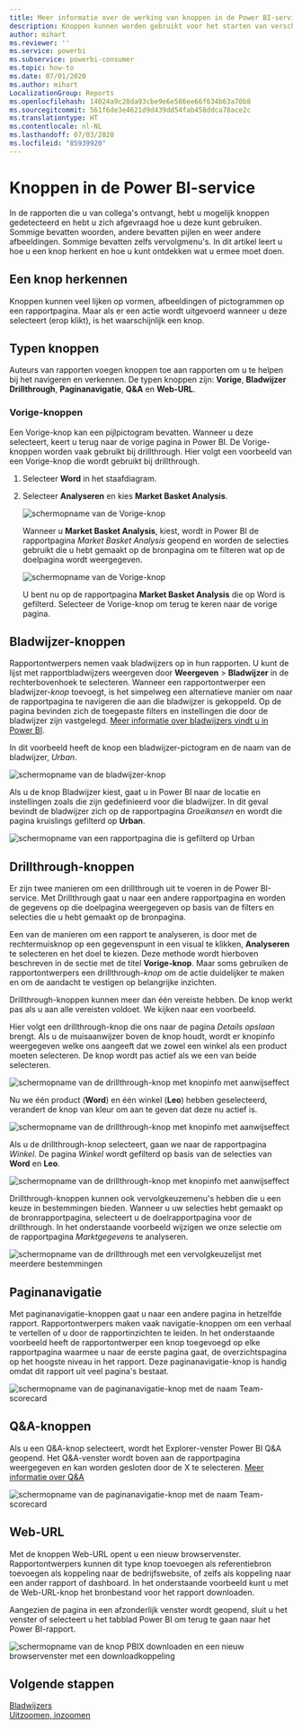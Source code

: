 ```yaml
---
title: Meer informatie over de werking van knoppen in de Power BI-service
description: Knoppen kunnen worden gebruikt voor het starten van verschillende acties, waaronder navigatie en drillthrough binnen een rapport, en drillthrough voor meerdere rapporten
author: mihart
ms.reviewer: ''
ms.service: powerbi
ms.subservice: powerbi-consumer
ms.topic: how-to
ms.date: 07/01/2020
ms.author: mihart
LocalizationGroup: Reports
ms.openlocfilehash: 14024a9c28da93cbe9e6e586ee66f634b63a70b8
ms.sourcegitcommit: 561f6de3e4621d9d439dd54fab458ddca78ace2c
ms.translationtype: HT
ms.contentlocale: nl-NL
ms.lasthandoff: 07/03/2020
ms.locfileid: "85939920"
---
```

# <a name="buttons-in-the-power-bi-service"></a>Knoppen in de Power BI-service
In de rapporten die u van collega's ontvangt, hebt u mogelijk knoppen gedetecteerd en hebt u zich afgevraagd hoe u deze kunt gebruiken. Sommige bevatten woorden, andere bevatten pijlen en weer andere afbeeldingen. Sommige bevatten zelfs vervolgmenu's. In dit artikel leert u hoe u een knop herkent en hoe u kunt ontdekken wat u ermee moet doen.

## <a name="how-to-recognize-a-button"></a>Een knop herkennen
Knoppen kunnen veel lijken op vormen, afbeeldingen of pictogrammen op een rapportpagina. Maar als er een actie wordt uitgevoerd wanneer u deze selecteert (erop klikt), is het waarschijnlijk een knop.

## <a name="types-of-buttons"></a>Typen knoppen
Auteurs van rapporten voegen knoppen toe aan rapporten om u te helpen bij het navigeren en verkennen. De typen knoppen zijn: **Vorige**, **Bladwijzer** **Drillthrough**, **Paginanavigatie**, **Q&A** en **Web-URL**. 

### <a name="back-buttons"></a>Vorige-knoppen 
Een Vorige-knop kan een pijlpictogram bevatten. Wanneer u deze selecteert, keert u terug naar de vorige pagina in Power BI.  De Vorige-knoppen worden vaak gebruikt bij drillthrough. Hier volgt een voorbeeld van een Vorige-knop die wordt gebruikt bij drillthrough.

1. Selecteer **Word** in het staafdiagram.
1. Selecteer **Analyseren** en kies **Market Basket Analysis**.

    ![schermopname van de Vorige-knop](media/end-user-buttons/power-bi-drillthrough.png)

    Wanneer u **Market Basket Analysis**, kiest, wordt in Power BI de rapportpagina *Market Basket Analysis* geopend en worden de selecties gebruikt die u hebt gemaakt op de bronpagina om te filteren wat op de doelpagina wordt weergegeven.

    ![schermopname van de Vorige-knop](media/end-user-buttons/power-bi-go-back.png)

    U bent nu op de rapportpagina **Market Basket Analysis** die op Word is gefilterd. Selecteer de Vorige-knop om terug te keren naar de vorige pagina. 

## <a name="bookmark-buttons"></a>Bladwijzer-knoppen
Rapportontwerpers nemen vaak bladwijzers op in hun rapporten. U kunt de lijst met rapportbladwijzers weergeven door **Weergeven** > **Bladwijzer** in de rechterbovenhoek te selecteren. Wanneer een rapportontwerper een bladwijzer-*knop* toevoegt, is het simpelweg een alternatieve manier om naar de rapportpagina te navigeren die aan die bladwijzer is gekoppeld. Op de pagina bevinden zich de toegepaste filters en instellingen die door de bladwijzer zijn vastgelegd. [Meer informatie over bladwijzers vindt u in Power BI](end-user-bookmarks.md). 

In dit voorbeeld heeft de knop een bladwijzer-pictogram en de naam van de bladwijzer, *Urban*. 

![schermopname van de bladwijzer-knop](media/end-user-buttons/power-bi-bookmark.png)

Als u de knop Bladwijzer kiest, gaat u in Power BI naar de locatie en instellingen zoals die zijn gedefinieerd voor die bladwijzer.  In dit geval bevindt de bladwijzer zich op de rapportpagina *Groeikansen* en wordt die pagina kruislings gefilterd op **Urban**.

![schermopname van een rapportpagina die is gefilterd op Urban](media/end-user-buttons/power-bi-urban.png)


## <a name="drillthrough-buttons"></a>Drillthrough-knoppen
Er zijn twee manieren om een drillthrough uit te voeren in de Power BI-service. Met Drillthrough gaat u naar een andere rapportpagina en worden de gegevens op die doelpagina weergegeven op basis van de filters en selecties die u hebt gemaakt op de bronpagina.

Een van de manieren om een rapport te analyseren, is door met de rechtermuisknop op een gegevenspunt in een visual te klikken, **Analyseren** te selecteren en het doel te kiezen. Deze methode wordt hierboven beschreven in de sectie met de titel **Vorige-knop**. Maar soms gebruiken de rapportontwerpers een drillthrough-*knop* om de actie duidelijker te maken en om de aandacht te vestigen op belangrijke inzichten.  

Drillthrough-knoppen kunnen meer dan één vereiste hebben. De knop werkt pas als u aan alle vereisten voldoet. We kijken naar een voorbeeld.

Hier volgt een drillthrough-knop die ons naar de pagina *Details opslaan* brengt. Als u de muisaanwijzer boven de knop houdt, wordt er knopinfo weergegeven welke ons aangeeft dat we zowel een winkel als een product moeten selecteren. De knop wordt pas actief als we een van beide selecteren.

![schermopname van de drillthrough-knop met knopinfo met aanwijseffect](media/end-user-buttons/power-bi-drill-two-selections.png)

Nu we één product (**Word**) en één winkel (**Leo**) hebben geselecteerd, verandert de knop van kleur om aan te geven dat deze nu actief is.

![schermopname van de drillthrough-knop met knopinfo met aanwijseffect](media/end-user-buttons/power-bi-select-both.png)

Als u de drillthrough-knop selecteert, gaan we naar de rapportpagina *Winkel*. De pagina *Winkel* wordt gefilterd op basis van de selecties van **Word** en **Leo**.

![schermopname van de drillthrough-knop met knopinfo met aanwijseffect](media/end-user-buttons/power-bi-store.png)

Drillthrough-knoppen kunnen ook vervolgkeuzemenu's hebben die u een keuze in bestemmingen bieden. Wanneer u uw selecties hebt gemaakt op de bronrapportpagina, selecteert u de doelrapportpagina voor de drillthrough. In het onderstaande voorbeeld wijzigen we onze selectie om de rapportpagina *Marktgegevens* te analyseren. 

![schermopname van de drillthrough met een vervolgkeuzelijst met meerdere bestemmingen](media/end-user-buttons/power-bi-destination.png)

## <a name="page-navigation"></a>Paginanavigatie

Met paginanavigatie-knoppen gaat u naar een andere pagina in hetzelfde rapport. Rapportontwerpers maken vaak navigatie-knoppen om een verhaal te vertellen of u door de rapportinzichten te leiden. In het onderstaande voorbeeld heeft de rapportontwerper een knop toegevoegd op elke rapportpagina waarmee u naar de eerste pagina gaat, de overzichtspagina op het hoogste niveau in het rapport. Deze paginanavigatie-knop is handig omdat dit rapport uit veel pagina's bestaat.

![schermopname van de paginanavigatie-knop met de naam Team-scorecard](media/end-user-buttons/power-bi-nav-button.png)


## <a name="qa-buttons"></a>Q&A-knoppen 
Als u een Q&A-knop selecteert, wordt het Explorer-venster Power BI Q&A geopend. Het Q&A-venster wordt boven aan de rapportpagina weergegeven en kan worden gesloten door de X te selecteren. [Meer informatie over Q&A](end-user-q-and-a.md)

![schermopname van de paginanavigatie-knop met de naam Team-scorecard](media/end-user-buttons/power-bi-qna.png)

## <a name="web-url"></a>Web-URL
Met de knoppen Web-URL opent u een nieuw browservenster. Rapportontwerpers kunnen dit type knop toevoegen als referentiebron toevoegen als koppeling naar de bedrijfswebsite, of zelfs als koppeling naar een ander rapport of dashboard. In het onderstaande voorbeeld kunt u met de Web-URL-knop het bronbestand voor het rapport downloaden. 

Aangezien de pagina in een afzonderlijk venster wordt geopend, sluit u het venster of selecteert u het tabblad Power BI om terug te gaan naar het Power BI-rapport.

![schermopname van de knop PBIX downloaden en een nieuw browservenster met een downloadkoppeling](media/end-user-buttons/power-bi-url.png)

## <a name="next-steps"></a>Volgende stappen
[Bladwijzers](end-user-bookmarks.md)    
[Uitzoomen, inzoomen](end-user-drill.md)
